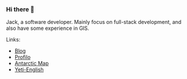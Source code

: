 ### Hi there 👋

Jack, a software developer. Mainly focus on full-stack development, and also have some experience in GIS.

Links:

* [Blog](https://freeyeti.net)
* [Profilo](https://jianxuan.li)
* [Antarctic Map](https://antarctic.freeyeti.net/)
* [Yeti-English](https://yetien.com)

